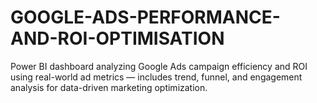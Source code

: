 # GOOGLE-ADS-PERFORMANCE-AND-ROI-OPTIMISATION
Power BI dashboard analyzing Google Ads campaign efficiency and ROI using real-world ad metrics — includes trend, funnel, and engagement analysis for data-driven marketing optimization.
